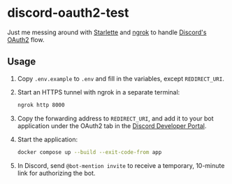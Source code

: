 # discord-oauth2-test

Just me messing around with [Starlette](https://www.starlette.io/) and [ngrok](https://ngrok.com/docs/)
to handle [Discord's OAuth2](https://discord.com/developers/docs/topics/oauth2) flow.

## Usage

1. Copy `.env.example` to `.env` and fill in the variables, except `REDIRECT_URI`.

2. Start an HTTPS tunnel with ngrok in a separate terminal:

   ```sh
   ngrok http 8000
   ```

3. Copy the forwarding address to `REDIRECT_URI`, and add it to your bot
   application under the OAuth2 tab in the [Discord Developer Portal].

4. Start the application:

   ```sh
   docker compose up --build --exit-code-from app
   ```

5. In Discord, send `@bot-mention invite` to receive a temporary,
   10-minute link for authorizing the bot.

[Discord Developer Portal]: https://discord.com/developers/applications
